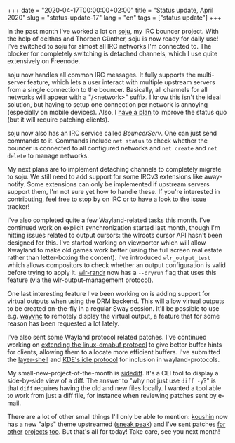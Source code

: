 +++
date = "2020-04-17T00:00:00+02:00"
title = "Status update, April 2020"
slug = "status-update-17"
lang = "en"
tags = ["status update"]
+++

In the past month I've worked a lot on [soju], my IRC bouncer project. With the
help of delthas and Thorben Günther, soju is now ready for daily use! I've
switched to soju for almost all IRC networks I'm connected to. The blocker for
completely switching is detached channels, which I use quite extensively on
Freenode.

soju now handles all common IRC messages. It fully supports the multi-server
feature, which lets a user interact with multiple upstream servers from a
single connection to the bouncer. Basically, all channels for all networks will
appear with a "/&lt;network&gt;" suffix. I know this isn't the ideal solution,
but having to setup one connection per network is annoying (especially on
mobile devices). Also, I [have a plan][soju-namespace] to improve the status
quo (but it will require patching clients).

soju now also has an IRC service called _BouncerServ_. One can just send
commands to it. Commands include `net status` to check whether the bouncer is
connected to all configured networks and `net create` and `net delete` to
manage networks.

My next plans are to implement detaching channels to completely migrate to
soju. We still need to add support for some IRCv3 extensions like away-notify.
Some extensions can only be implemented if upstream servers support them,
I'm not sure yet how to handle these. If you're interested in contributing,
feel free to stop by on IRC or to have a look to the issue tracker!

I've also completed quite a few Wayland-related tasks this month. I've
continued work on explicit synchronization started last month, though I'm
hitting issues related to output cursors: the wlroots cursor API hasn't been
designed for this. I've started working on viewporter which will allow Xwayland
to make old games work better (using the full screen real estate rather than
letter-boxing the content). I've introduced `wlr_output_test` which allows
compositors to check whether an output configuration is valid before trying to
apply it. [wlr-randr] now has a `--dryrun` flag that uses this feature (via the
wlr-output-management protocol).

One last interesting feature I've been working on is adding support for virtual
outputs when using the DRM backend. This will allow virtual outputs to be
created on-the-fly in a regular Sway session. It'll be possible to use e.g.
[wayvnc] to remotely display the virtual output, a feature that for some reason
has been requested a lot lately.

I've also sent some Wayland protocol related patches. I've continued working on
[extending the linux-dmabuf protocol][dmabuf-hints] to give better buffer hints
for clients, allowing them to allocate more efficient buffers. I've submitted
the [layer-shell] and [KDE's idle protocol][idle-notify] for inclusion in
wayland-protocols.

My small-new-project-of-the-month is [sidediff]. It's a CLI tool to display a
side-by-side view of a diff. The answer to "why not just use `diff -y`?" is
that `diff` requires having the old and new files locally. I wanted a tool able
to work from just a diff file, for instance when reviewing patches sent by
e-mail.

There are a lot of other small things I'll only be able to mention: [koushin]
now has a new "alps" theme upstreamed ([sneak peak][alps]) and I've sent
patches [for][mesa-modifiers] [other][amdgpu-atomic-cursor]
[projects][mesa-pbo] [too][fish-pkgconfig]. But that's all for today! Take
care, see you next month!

[soju]: https://git.sr.ht/%7Eemersion/soju
[soju-namespace]: https://todo.sr.ht/~emersion/soju/16
[wlr-randr]: https://github.com/emersion/wlr-randr
[wayvnc]: https://github.com/any1/wayvnc
[dmabuf-hints]: https://gitlab.freedesktop.org/wayland/wayland-protocols/-/merge_requests/8
[layer-shell]: https://gitlab.freedesktop.org/wayland/wayland-protocols/-/merge_requests/28
[idle-notify]: https://gitlab.freedesktop.org/wayland/wayland-protocols/-/merge_requests/29
[sidediff]: https://git.sr.ht/~emersion/sidediff
[koushin]: https://git.sr.ht/~emersion/koushin
[alps]: https://l.sr.ht/0mOs.png
[fish-pkgconfig]: https://github.com/fish-shell/fish-shell/pull/6778
[mesa-modifiers]: https://gitlab.freedesktop.org/mesa/mesa/-/merge_requests/4298
[mesa-pbo]: https://gitlab.freedesktop.org/mesa/mesa/-/merge_requests/4422
[amdgpu-atomic-cursor]: https://lists.freedesktop.org/archives/amd-gfx/2020-March/047825.html
